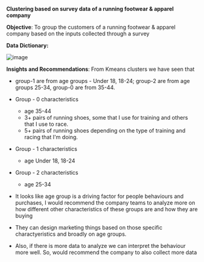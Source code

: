 **Clustering based on survey data of a running footwear & apparel company**

**Objective**: To group the customers of a running footwear & apparel company based on the inputs collected through a survey


**Data Dictionary:**

![image](https://github.com/madhurimareddyv/Clustering-based-on-survey-data-of-a-running-footwear-apparel-company/assets/165343880/8e13d722-dc27-4856-a2f4-dcb31015b58a)


**Insights and Recommendations**:
From Kmeans clusters we have seen that
- group-1 are from age groups - Under 18, 18-24; group-2 are from age groups 25-34, group-0 are from 35-44.
- Group - 0 characteristics
  - age 35-44
  - 3+ pairs of running shoes, some that I use for training and others that I use to race.
  - 5+ pairs of running shoes depending on the type of training and racing that I'm doing.
- Group - 1 characteristics
  - age Under 18, 18-24
- Group - 2 characteristics
  - age 25-34

- It looks like age group is a driving factor for people behaviours and purchases, I would recommend the company teams to analyze more on how different other characteristics of these groups are and how they are buying
- They can design marketing things based on those specific charactyeristics and broadly on age groups.


- Also, if there is more data to analyze we can interpret the behaviour more well. So, would recommend the company to also collect more data
